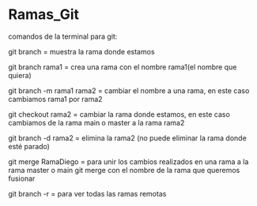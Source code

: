 # Ramas_Git

comandos de la terminal para git:

git branch = muestra la rama donde estamos

git branch rama1 = crea una rama con el nombre rama1(el nombre que quiera)

git branch -m rama1 rama2 = cambiar el nombre a una rama, en este caso cambiamos rama1 por rama2

git checkout rama2 = cambiar la rama donde estamos, en este caso cambiamos de la rama main o master a la rama rama2

git branch -d rama2 = elimina la rama2 (no puede eliminar la rama donde esté parado)

git merge RamaDiego = para unir los cambios realizados en una rama a la rama master o main git merge con el nombre de la rama que queremos fusionar

git branch -r = para ver todas las ramas remotas
